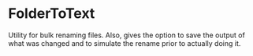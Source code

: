 # FolderToText
Utility for bulk renaming files.  Also, gives the option to save the output of what was changed and to simulate the rename prior to actually doing it.
